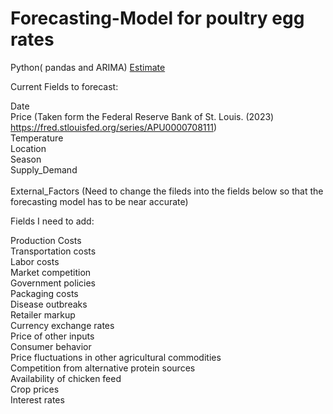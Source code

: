 # Forecasting-Model for poultry egg rates

Python( pandas and ARIMA) [Estimate](https://github.com/No3Mc/Forecasting-Model/blob/main/egg_prices.csv)


Current Fields to forecast:

Date <br>
Price (Taken form the Federal Reserve Bank of St. Louis. (2023) https://fred.stlouisfed.org/series/APU0000708111) <br>
Temperature <br>
Location <br>
Season <br>
Supply_Demand <br> <br>
External_Factors (Need to change the fileds into the fields below so that the forecasting model has to be near accurate)<br>

Fields I need to add:

Production Costs <br>
Transportation costs <br>
Labor costs <br>
Market competition <br>
Government policies <br>
Packaging costs <br>
Disease outbreaks <br>
Retailer markup <br>
Currency exchange rates <br>
Price of other inputs <br>
Consumer behavior <br>
Price fluctuations in other agricultural commodities <br>
Competition from alternative protein sources <br>
Availability of chicken feed <br>
Crop prices <br>
Interest rates <br>








